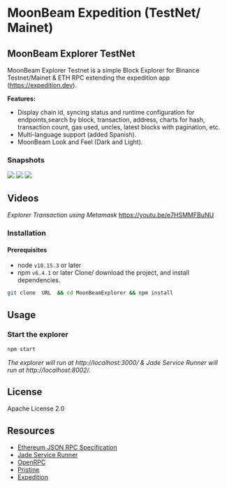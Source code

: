 # MoonBeam Expedition (TestNet/ Mainet)


<!-- about the project -->
## MoonBeam Explorer TestNet 

MoonBeam Explorer Testnet is a simple Block Explorer for Binance Testnet/Mainet & ETH RPC extending the expedition app (https://expedition.dev).



<!--features-->
**Features:**
- Display chain id, syncing status and runtime configuration for endpoints,search by block, transaction, address, charts for hash, transaction count, gas used, uncles, latest blocks with pagination, etc.
- Multi-language support (added Spanish).
- MoonBeam Look and Feel (Dark and Light).

### Snapshots

![](https://i.imgur.com/RxppmId.png)
![](https://i.imgur.com/BOogLau.png)
![](https://i.imgur.com/6LJJUzZ.png)


<!-- videos-->
## Videos



*Explorer Transaction using Metamask*
https://youtu.be/e7HSMMFBuNU





### Installation

#### Prerequisites
- node `v10.15.3` or later
- npm `v6.4.1` or later
Clone/ download the project, and install dependencies.
```bash
git clone  URL  && cd MoonBeamExplorer && npm install
```

<!-- example usage, screen shots, demos -->
## Usage

### Start the explorer
```bash
npm start
```
*The explorer will run at http://localhost:3000/ & Jade Service Runner will run at http://localhost:8002/.*



## License
Apache License 2.0

<!-- references and additional resources  -->
## Resources
- [Ethereum JSON RPC Specification](https://github.com/etclabscore/ethereum-json-rpc-specification)
- [Jade Service Runner](https://github.com/etclabscore/jade-service-runner)
- [OpenRPC](https://open-rpc.org)
- [Pristine](https://github.com/etclabscore/pristine)
- [Expedition](https://github.com/etclabscore/expedition.git)





